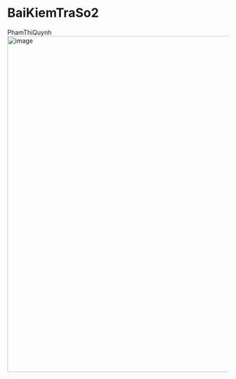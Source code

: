 # BaiKiemTraSo2
PhamThiQuynh
<img width="766" alt="image" src="https://user-images.githubusercontent.com/94799219/166612872-65301c86-eeb3-456d-bfa3-c10898fbb841.png">
